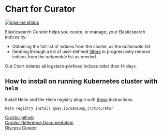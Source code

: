 # Chart for Curator

[![pipeline status](https://git.cnct.io/common-tools/samsung-cnct_chart-curator/badges/master/pipeline.svg)](https://git.cnct.io/common-tools/samsung-cnct_chart-curator/commits/master)

Elasticsearch Curator helps you curate, or manage, your Elasticsearch indices by:
* Obtaining the full list of indices from the cluster, as the *actionable list*
* Iterating through a list of user-defined [filters](https://www.elastic.co/guide/en/elasticsearch/client/curator/current/filters.html) to progressively remove indices from the *actionable* list as needed.

Our Chart deletes all logstash-prefixed indices older than 14 days.

## How to install on running Kubernetes cluster with `helm`
Install Helm and the Helm registry plugin with [these](https://github.com/app-registry/appr-helm-plugin/blob/master/README.md#install-the-helm-registry-plugin) instructions.

```
helm registry install quay.io/samsung_cnct/curator
```

[Curator github](https://github.com/elastic/curator)    
[Curator Reference Documentation](https://www.elastic.co/guide/en/elasticsearch/client/curator/current/index.html)            
[Discuss Curator](https://discuss.elastic.co/search?q=curator)
